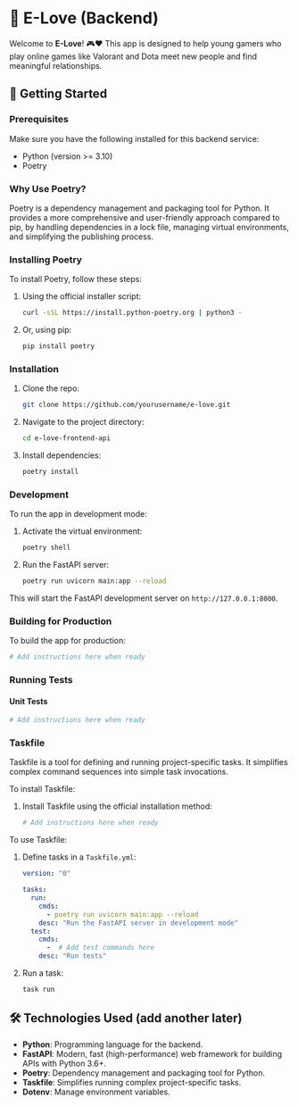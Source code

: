 
# 💖 E-Love (Backend)

Welcome to **E-Love**! 🎮❤️ This app is designed to help young gamers who play online games like 
Valorant and Dota meet new people and find meaningful relationships.

## 🚀 Getting Started

### Prerequisites

Make sure you have the following installed for this backend service:

- Python (version >= 3.10)
- Poetry

### Why Use Poetry?

Poetry is a dependency management and packaging tool for Python. It provides a more comprehensive and user-friendly approach compared to pip,
by handling dependencies in a lock file, managing virtual environments, and simplifying the publishing process.

### Installing Poetry

To install Poetry, follow these steps:

1. Using the official installer script:
   ```sh
   curl -sSL https://install.python-poetry.org | python3 -
   ```


2. Or, using pip:
   ```sh
   pip install poetry
   ```

### Installation

1. Clone the repo:

   ```sh
   git clone https://github.com/yourusername/e-love.git
   ```

2. Navigate to the project directory:

   ```sh
   cd e-love-frontend-api
   ```

3. Install dependencies:

   ```sh
   poetry install
   ```

### Development

To run the app in development mode:

1. Activate the virtual environment:

   ```sh
   poetry shell
   ```

2. Run the FastAPI server:

   ```sh
   poetry run uvicorn main:app --reload
   ```

This will start the FastAPI development server on `http://127.0.0.1:8000`.

### Building for Production

To build the app for production:

```sh
# Add instructions here when ready
```

### Running Tests

#### Unit Tests

```sh
# Add instructions here when ready
```

### Taskfile

Taskfile is a tool for defining and running project-specific tasks. It simplifies complex command sequences into simple task invocations.

To install Taskfile:

1. Install Taskfile using the official installation method:
   ```sh
   # Add instructions here when ready
   ```

To use Taskfile:

1. Define tasks in a `Taskfile.yml`:

   ```yaml
   version: "0"

   tasks:
     run:
       cmds:
         - poetry run uvicorn main:app --reload
       desc: "Run the FastAPI server in development mode"
     test:
       cmds:
         -  # Add test commands here
       desc: "Run tests"
   ```

2. Run a task:
   ```sh
   task run
   ```

## 🛠️ Technologies Used (add another later)

- **Python**: Programming language for the backend.
- **FastAPI**: Modern, fast (high-performance) web framework for building APIs with Python 3.6+.
- **Poetry**: Dependency management and packaging tool for Python.
- **Taskfile**: Simplifies running complex project-specific tasks.
- **Dotenv**: Manage environment variables.

